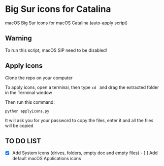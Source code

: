# Big Sur icons for Catalina

macOS Big Sur icons for macOS Catalina (auto-apply script)

## Warning

To run this script, macOS SIP need to be disabled!

## Apply icons

Clone the repo on your computer

To apply icons, open a terminal, then type ``cd `` and drag the extracted folder in the Terminal window

Then run this command:

```
python applyIcons.py
```

It will ask you for your password to copy the files, enter it and all the files will be copied

## TO DO LIST

- [x] Add System icons (drives, folders, empty doc and empty files)
- [ ] Add default macOS Applications icons
